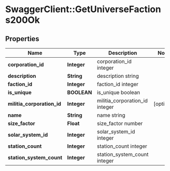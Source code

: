 # SwaggerClient::GetUniverseFactions200Ok

## Properties
Name | Type | Description | Notes
------------ | ------------- | ------------- | -------------
**corporation_id** | **Integer** | corporation_id integer | 
**description** | **String** | description string | 
**faction_id** | **Integer** | faction_id integer | 
**is_unique** | **BOOLEAN** | is_unique boolean | 
**militia_corporation_id** | **Integer** | militia_corporation_id integer | [optional] 
**name** | **String** | name string | 
**size_factor** | **Float** | size_factor number | 
**solar_system_id** | **Integer** | solar_system_id integer | 
**station_count** | **Integer** | station_count integer | 
**station_system_count** | **Integer** | station_system_count integer | 


